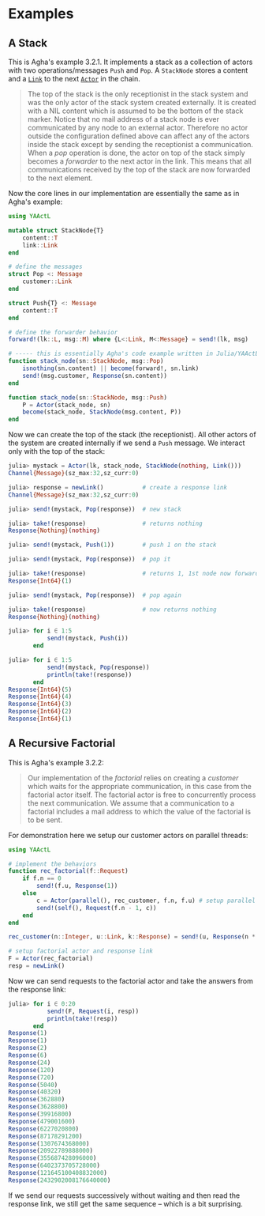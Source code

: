 # Examples

## A Stack

This is Agha's example 3.2.1. It implements a stack as a collection of actors with two operations/messages `Push` and `Pop`. A `StackNode` stores a content and a [`Link`](@ref) to the next [`Actor`](@ref) in the chain.

> The top of the stack is the only receptionist in the stack system and was the only actor of the stack system created externally. It is created with a NIL content which is assumed to be the bottom of the stack marker. Notice that no mail address of a stack node is ever communicated by any node to an external actor. Therefore no actor outside the configuration defined above can affect any of the actors inside the stack except by sending the receptionist a communication. When a *pop* operation is done, the actor on top of the stack simply becomes a *forwarder* to the next actor in the link. This means that all communications received by the top of the stack are now forwarded to the next element.

Now the core lines in our implementation are essentially the same as in Agha's example:

```julia
using YAActL

mutable struct StackNode{T}
    content::T
    link::Link
end

# define the messages
struct Pop <: Message
    customer::Link
end

struct Push{T} <: Message
    content::T
end

# define the forwarder behavior
forward!(lk::L, msg::M) where {L<:Link, M<:Message} = send!(lk, msg)

# ----- this is essentially Agha's code example written in Julia/YAActL
function stack_node(sn::StackNode, msg::Pop)
    isnothing(sn.content) || become(forward!, sn.link)
    send!(msg.customer, Response(sn.content))
end

function stack_node(sn::StackNode, msg::Push)
    P = Actor(stack_node, sn)
    become(stack_node, StackNode(msg.content, P))
end
```

Now we can create the top of the stack (the receptionist). All other actors of the system are created internally if we send a `Push` message. We interact only with the top of the stack:

```julia
julia> mystack = Actor(lk, stack_node, StackNode(nothing, Link()))
Channel{Message}(sz_max:32,sz_curr:0)

julia> response = newLink()           # create a response link
Channel{Message}(sz_max:32,sz_curr:0)

julia> send!(mystack, Pop(response))  # new stack

julia> take!(response)                # returns nothing
Response{Nothing}(nothing)

julia> send!(mystack, Push(1))        # push 1 on the stack

julia> send!(mystack, Pop(response))  # pop it

julia> take!(response)                # returns 1, 1st node now forwards messages
Response{Int64}(1)

julia> send!(mystack, Pop(response))  # pop again

julia> take!(response)                # now returns nothing
Response{Nothing}(nothing)

julia> for i ∈ 1:5
           send!(mystack, Push(i))
       end

julia> for i ∈ 1:5
           send!(mystack, Pop(response))
           println(take!(response))
       end
Response{Int64}(5)
Response{Int64}(4)
Response{Int64}(3)
Response{Int64}(2)
Response{Int64}(1)
```

## A Recursive Factorial

This is Agha's example 3.2.2:

> Our implementation of the *factorial* relies on creating a *customer* which waits for the appropriate communication, in this case from the factorial actor itself. The factorial actor is free to concurrently process the next communication. We assume that a communication to a factorial includes a mail address to which the value of the factorial is to be sent.

For demonstration here we setup our customer actors on parallel threads:

```julia
using YAActL

# implement the behaviors
function rec_factorial(f::Request)
    if f.n == 0
        send!(f.u, Response(1))
    else
        c = Actor(parallel(), rec_customer, f.n, f.u) # setup parallel actors
        send!(self(), Request(f.n - 1, c))
    end
end

rec_customer(n::Integer, u::Link, k::Response) = send!(u, Response(n * k.y))

# setup factorial actor and response link
F = Actor(rec_factorial)
resp = newLink()
```

Now we can send requests to the factorial actor and take the answers from the response link:

```julia
julia> for i ∈ 0:20
           send!(F, Request(i, resp))
           println(take!(resp))
       end
Response(1)
Response(1)
Response(2)
Response(6)
Response(24)
Response(120)
Response(720)
Response(5040)
Response(40320)
Response(362880)
Response(3628800)
Response(39916800)
Response(479001600)
Response(6227020800)
Response(87178291200)
Response(1307674368000)
Response(20922789888000)
Response(355687428096000)
Response(6402373705728000)
Response(121645100408832000)
Response(2432902008176640000)
```

If we send our requests successively without waiting and then read the response link, we still get the same sequence – which is a bit surprising.
